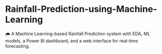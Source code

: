 # Rainfall-Prediction-using-Machine-Learning
🌧️ A Machine Learning-based Rainfall Prediction system with EDA, ML models, a Power BI dashboard, and a web interface for real-time forecasting.
